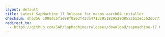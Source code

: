 ```yaml
---
layout: default
title: Latest SapMachine 17 Release for macos-aarch64-installer
checksum: sha256 c008dc5f1e98f0863f43da4713c951829529d85a2b13ec5b2d67779c9411de78
redirect_to:
  - https://github.com/SAP/SapMachine/releases/download/sapmachine-17.0.15/sapmachine-jdk-17.0.15_macos-aarch64_bin.dmg
---
```

